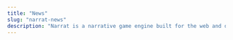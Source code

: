 ```yaml
---
title: "News"
slug: "narrat-news"
description: "Narrat is a narrative game engine built for the web and desktop"
---
```

